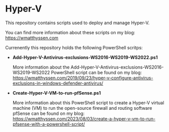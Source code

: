# Hyper-V

This repository contains scripts used to deploy and manage Hyper-V.

You can find more information about these scripts on my blog: https://wmatthyssen.com

Currenently this repository holds the following PowerShell scritps:

 - **Add-Hyper-V-Antivirus-exclusions-WS2016-WS2019-WS2022.ps1**

   More information about the Add-Hyper-V-Antivirus-exclusions-WS2016-WS2019-WS2022 PowerShell script can be found on my blog: https://wmatthyssen.com/2019/09/23/hyper-v-configure-antivirus-exclusions-in-windows-defender-antivirus/

 - **Create-Hyper-V-VM-to-run-pfSense.ps1**

   More information about this PowerShell script to create a Hyper-V virtual machine (VM) to run the open-source firewall and routing software pfSense can be found on my blog: https://wmatthyssen.com/2023/08/03/create-a-hyper-v-vm-to-run-pfsense-with-a-powershell-script/
   
